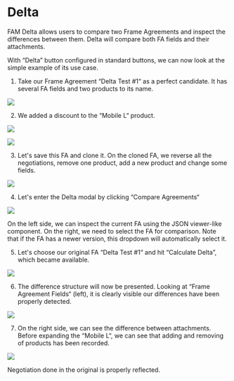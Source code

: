 # Delta

FAM Delta allows users to compare two Frame Agreements and inspect the differences between them. Delta will compare both FA fields and their attachments.

With “Delta” button configured in standard buttons, we can now look at the simple example of its use case.

1. Take our Frame Agreement “Delta Test #1“ as a perfect candidate. It has several FA fields and two products to its name.

![]({{images}}/Delta1.png)

2. We added a discount to the “Mobile L“ product.

![]({{images}}/Delta2.png)

![]({{images}}/Delta3.png)

3. Let's save this FA and clone it. On the cloned FA, we reverse all the negotiations, remove one product, add a new product and change some fields.

![]({{images}}/Delta4.png)

4. Let's enter the Delta modal by clicking “Compare Agreements“

![]({{images}}/Delta5.png)

On the left side, we can inspect the current FA using the JSON viewer-like component. On the right, we need to select the FA for comparison. Note that if the FA has a newer version, this dropdown will automatically select it.

5. Let's choose our original FA “Delta Test #1“ and hit “Calculate Delta”, which became available.

![]({{images}}/Delta6.png)

6. The difference structure will now be presented. Looking at “Frame Agreement Fields“ (left), it is clearly visible our differences have been properly detected.

![]({{images}}/Delta7.png)

7. On the right side, we can see the difference between attachments. Before expanding the “Mobile L“, we can see that adding and removing of products has been recorded.

![]({{images}}/Delta8.png)

Negotiation done in the original is properly reflected.